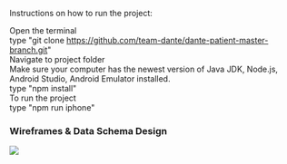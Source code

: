 Instructions on how to run the project: <br/>

Open the terminal <br/>
type "git clone https://github.com/team-dante/dante-patient-master-branch.git" <br/>
Navigate to project folder <br/>
Make sure your computer has the newest version of Java JDK, Node.js, Android Studio, Android Emulator installed. <br/> 
type "npm install" <br/> 
To run the project <br/> 
type "npm run iphone" <br/>

### Wireframes & Data Schema Design
<img src="https://i.imgur.com/Sge6K5Y.png" />
